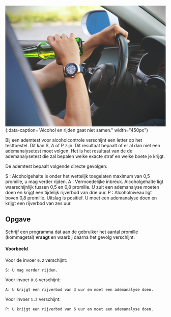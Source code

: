 ![Alcohol in het verkeer](media/drinking_driving.jpg "Alcohol in het verkeer"){:data-caption="Alcohol en rijden gaat niet samen." width="450px"}

Bij een ademtest voor alcoholcontrole verschijnt een letter op het testtoestel. Dit kan S, A of P zijn. Dit resultaat bepaalt of er al dan niet een ademanalysetest moet volgen. Het is het resultaat van de de ademanalysetest die zal bepalen welke exacte straf en welke boete je krijgt. 

De ademtest bepaalt volgende directe gevolgen: 

S
: Alcoholgehalte is onder het wettelijk toegelaten maximum van 0,5 promille, u mag verder rijden. 
A
: Vermoedelijke inbreuk. Alcoholgehalte ligt waarschijnlijk tussen 0,5 en 0,8 promille. U zult een ademanalyse moeten doen en krijgt een tijdelijk rijverbod van drie uur.
P
: Alcoholniveau ligt boven 0,8 promille. Uitslag is positief. U moet een ademanalyse doen en krijgt een rijverbod van zes uur. 

## Opgave
Schrijf een programma dat aan de gebruiker het aantal promille (kommagetal) **vraagt** en waarbij daarna het gevolg verschijnt. 

#### Voorbeeld
Voor de invoer `0.2` verschijnt:
```
S: U mag verder rijden. 
```
Voor invoer `0.6` verschijnt:
```
A: U krijgt een rijverbod van 3 uur en moet een ademanalyse doen. 
```
Voor invoer `1.2` verschijnt:
```
P: U krijgt een rijverbod van 6 uur en moet een ademanalyse doen. 
```